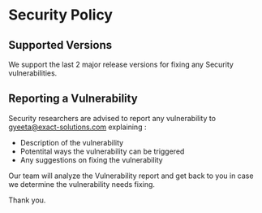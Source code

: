 # Security Policy

## Supported Versions

We support the last 2 major release versions for fixing any Security vulnerabilities.

## Reporting a Vulnerability

Security researchers are advised to report any vulnerability to gyeeta@exact-solutions.com explaining :
 
- Description of the vulnerability 
- Potentital ways the vulnerability can be triggered
- Any suggestions on fixing the vulnerability

Our team will analyze the Vulnerability report and get back to you in case we determine the vulnerability 
needs fixing.

Thank you.
